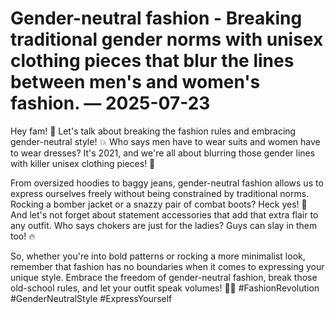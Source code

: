 # Gender-neutral fashion - Breaking traditional gender norms with unisex clothing pieces that blur the lines between men's and women's fashion. — 2025-07-23

Hey fam! 👋 Let's talk about breaking the fashion rules and embracing gender-neutral style! 💥 Who says men have to wear suits and women have to wear dresses? It's 2021, and we're all about blurring those gender lines with killer unisex clothing pieces! 🌈

From oversized hoodies to baggy jeans, gender-neutral fashion allows us to express ourselves freely without being constrained by traditional norms. Rocking a bomber jacket or a snazzy pair of combat boots? Heck yes! 🙌 And let's not forget about statement accessories that add that extra flair to any outfit. Who says chokers are just for the ladies? Guys can slay in them too! 🔥

So, whether you're into bold patterns or rocking a more minimalist look, remember that fashion has no boundaries when it comes to expressing your unique style. Embrace the freedom of gender-neutral fashion, break those old-school rules, and let your outfit speak volumes! 👗👔 #FashionRevolution #GenderNeutralStyle #ExpressYourself